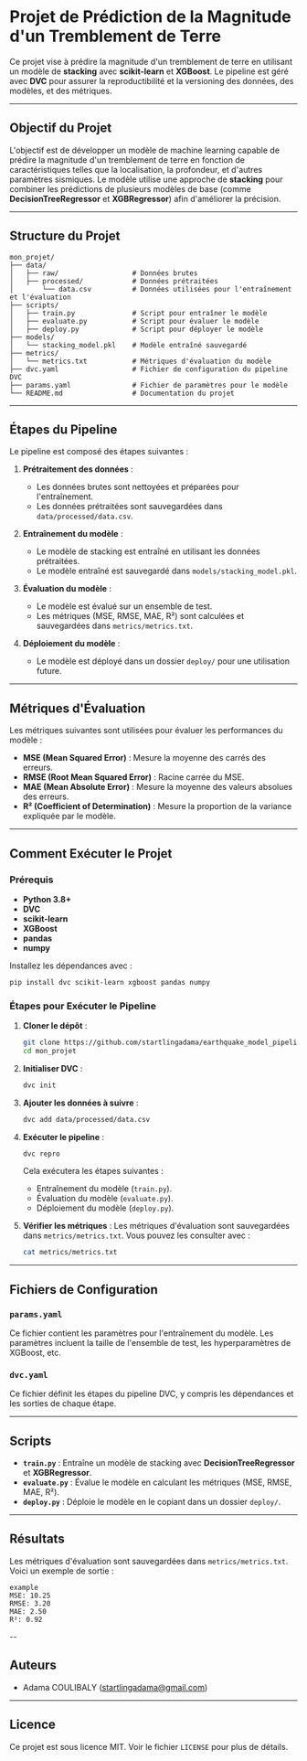 # Projet de Prédiction de la Magnitude d'un Tremblement de Terre

Ce projet vise à prédire la magnitude d'un tremblement de terre en utilisant un modèle de **stacking** avec **scikit-learn** et **XGBoost**. Le pipeline est géré avec **DVC** pour assurer la reproductibilité et la versioning des données, des modèles, et des métriques.

---

## Objectif du Projet

L'objectif est de développer un modèle de machine learning capable de prédire la magnitude d'un tremblement de terre en fonction de caractéristiques telles que la localisation, la profondeur, et d'autres paramètres sismiques. Le modèle utilise une approche de **stacking** pour combiner les prédictions de plusieurs modèles de base (comme **DecisionTreeRegressor** et **XGBRegressor**) afin d'améliorer la précision.

---

## Structure du Projet

````
mon_projet/
├── data/
│   ├── raw/                  # Données brutes
│   ├── processed/            # Données prétraitées
│       └── data.csv          # Données utilisées pour l'entraînement et l'évaluation
├── scripts/
│   ├── train.py              # Script pour entraîner le modèle
│   ├── evaluate.py           # Script pour évaluer le modèle
│   ├── deploy.py             # Script pour déployer le modèle
├── models/
│   └── stacking_model.pkl    # Modèle entraîné sauvegardé
├── metrics/
│   └── metrics.txt           # Métriques d'évaluation du modèle
├── dvc.yaml                  # Fichier de configuration du pipeline DVC
├── params.yaml               # Fichier de paramètres pour le modèle
└── README.md                 # Documentation du projet
````
---

## Étapes du Pipeline

Le pipeline est composé des étapes suivantes :

1. **Prétraitement des données** :
   - Les données brutes sont nettoyées et préparées pour l'entraînement.
   - Les données prétraitées sont sauvegardées dans `data/processed/data.csv`.

2. **Entraînement du modèle** :
   - Le modèle de stacking est entraîné en utilisant les données prétraitées.
   - Le modèle entraîné est sauvegardé dans `models/stacking_model.pkl`.

3. **Évaluation du modèle** :
   - Le modèle est évalué sur un ensemble de test.
   - Les métriques (MSE, RMSE, MAE, R²) sont calculées et sauvegardées dans `metrics/metrics.txt`.

4. **Déploiement du modèle** :
   - Le modèle est déployé dans un dossier `deploy/` pour une utilisation future.

---

## Métriques d'Évaluation

Les métriques suivantes sont utilisées pour évaluer les performances du modèle :

- **MSE (Mean Squared Error)** : Mesure la moyenne des carrés des erreurs.
- **RMSE (Root Mean Squared Error)** : Racine carrée du MSE.
- **MAE (Mean Absolute Error)** : Mesure la moyenne des valeurs absolues des erreurs.
- **R² (Coefficient of Determination)** : Mesure la proportion de la variance expliquée par le modèle.

---

## Comment Exécuter le Projet

### Prérequis

- **Python 3.8+**
- **DVC**
- **scikit-learn**
- **XGBoost**
- **pandas**
- **numpy**

Installez les dépendances avec :

```bash
pip install dvc scikit-learn xgboost pandas numpy
```

### Étapes pour Exécuter le Pipeline

1. **Cloner le dépôt** :
   ```bash
   git clone https://github.com/startlingadama/earthquake_model_pipeline.git
   cd mon_projet
   ```

2. **Initialiser DVC** :
   ```bash
   dvc init
   ```

3. **Ajouter les données à suivre** :
   ```bash
   dvc add data/processed/data.csv
   ```

4. **Exécuter le pipeline** :
   ```bash
   dvc repro
   ```

   Cela exécutera les étapes suivantes :
   - Entraînement du modèle (`train.py`).
   - Évaluation du modèle (`evaluate.py`).
   - Déploiement du modèle (`deploy.py`).

5. **Vérifier les métriques** :
   Les métriques d'évaluation sont sauvegardées dans `metrics/metrics.txt`. Vous pouvez les consulter avec :
   ```bash
   cat metrics/metrics.txt
   ```

---

## Fichiers de Configuration

### `params.yaml`

Ce fichier contient les paramètres pour l'entraînement du modèle. Les paramètres incluent la taille de l'ensemble de test, les hyperparamètres de XGBoost, etc.

### `dvc.yaml`

Ce fichier définit les étapes du pipeline DVC, y compris les dépendances et les sorties de chaque étape.

---

## Scripts

- **`train.py`** : Entraîne un modèle de stacking avec **DecisionTreeRegressor** et **XGBRegressor**.
- **`evaluate.py`** : Évalue le modèle en calculant les métriques (MSE, RMSE, MAE, R²).
- **`deploy.py`** : Déploie le modèle en le copiant dans un dossier `deploy/`.

---

## Résultats

Les métriques d'évaluation sont sauvegardées dans `metrics/metrics.txt`. Voici un exemple de sortie :

```
example
MSE: 10.25
RMSE: 3.20
MAE: 2.50
R²: 0.92
```
--

## Auteurs

- Adama COULIBALY (startlingadama@gmail.com)

---

## Licence

Ce projet est sous licence MIT. Voir le fichier `LICENSE` pour plus de détails.